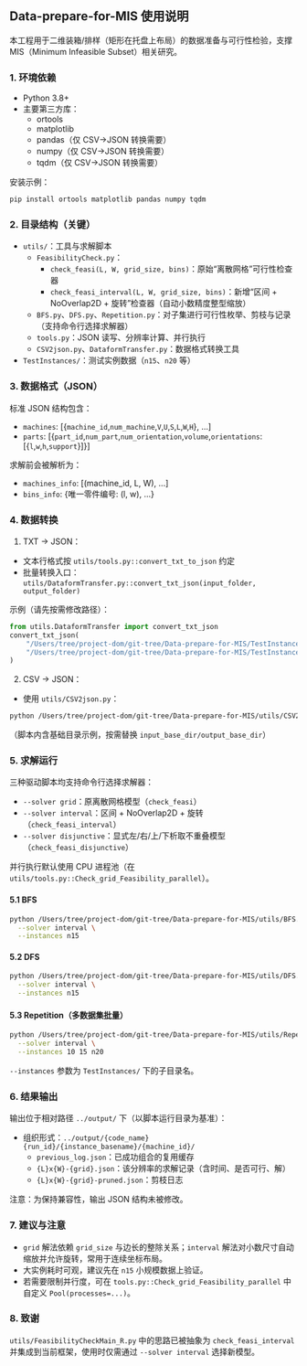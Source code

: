 ## Data-prepare-for-MIS 使用说明

本工程用于二维装箱/排样（矩形在托盘上布局）的数据准备与可行性检验，支撑 MIS（Minimum Infeasible Subset）相关研究。

### 1. 环境依赖
- Python 3.8+
- 主要第三方库：
  - ortools
  - matplotlib
  - pandas（仅 CSV→JSON 转换需要）
  - numpy（仅 CSV→JSON 转换需要）
  - tqdm（仅 CSV→JSON 转换需要）

安装示例：
```bash
pip install ortools matplotlib pandas numpy tqdm
```

### 2. 目录结构（关键）
- `utils/`：工具与求解脚本
  - `FeasibilityCheck.py`：
    - `check_feasi(L, W, grid_size, bins)`：原始“离散网格”可行性检查器
    - `check_feasi_interval(L, W, grid_size, bins)`：新增“区间 + NoOverlap2D + 旋转”检查器（自动小数精度整型缩放）
  - `BFS.py`、`DFS.py`、`Repetition.py`：对子集进行可行性枚举、剪枝与记录（支持命令行选择求解器）
  - `tools.py`：JSON 读写、分辨率计算、并行执行
  - `CSV2json.py`、`DataformTransfer.py`：数据格式转换工具
- `TestInstances/`：测试实例数据（`n15`、`n20` 等）

### 3. 数据格式（JSON）
标准 JSON 结构包含：
- `machines`: [{`machine_id`,`num_machine`,`V`,`U`,`S`,`L`,`W`,`H`}, ...]
- `parts`: [{`part_id`,`num_part`,`num_orientation`,`volume`,`orientations`:[{`l`,`w`,`h`,`support`}]}]

求解前会被解析为：
- `machines_info`: [(machine_id, L, W), ...]
- `bins_info`: {唯一零件编号: (l, w), ...}

### 4. 数据转换
1) TXT → JSON：
- 文本行格式按 `utils/tools.py::convert_txt_to_json` 约定
- 批量转换入口：`utils/DataformTransfer.py::convert_txt_json(input_folder, output_folder)`

示例（请先按需修改路径）：
```python
from utils.DataformTransfer import convert_txt_json
convert_txt_json(
    "/Users/tree/project-dom/git-tree/Data-prepare-for-MIS/TestInstances/txt",
    "/Users/tree/project-dom/git-tree/Data-prepare-for-MIS/TestInstances/json"
)
```

2) CSV → JSON：
- 使用 `utils/CSV2json.py`：
```bash
python /Users/tree/project-dom/git-tree/Data-prepare-for-MIS/utils/CSV2json.py
```
（脚本内含基础目录示例，按需替换 `input_base_dir/output_base_dir`）

### 5. 求解运行
三种驱动脚本均支持命令行选择求解器：
- `--solver grid`：原离散网格模型（`check_feasi`）
- `--solver interval`：区间 + NoOverlap2D + 旋转（`check_feasi_interval`）
- `--solver disjunctive`：显式左/右/上/下析取不重叠模型（`check_feasi_disjunctive`）

并行执行默认使用 CPU 进程池（在 `utils/tools.py::Check_grid_Feasibility_parallel`）。

#### 5.1 BFS
```bash
python /Users/tree/project-dom/git-tree/Data-prepare-for-MIS/utils/BFS.py \
  --solver interval \
  --instances n15
```

#### 5.2 DFS
```bash
python /Users/tree/project-dom/git-tree/Data-prepare-for-MIS/utils/DFS.py \
  --solver interval \
  --instances n15
```

#### 5.3 Repetition（多数据集批量）
```bash
python /Users/tree/project-dom/git-tree/Data-prepare-for-MIS/utils/Repetition.py \
  --solver interval \
  --instances 10 15 n20
```

`--instances` 参数为 `TestInstances/` 下的子目录名。

### 6. 结果输出
输出位于相对路径 `../output/` 下（以脚本运行目录为基准）：
- 组织形式：`../output/{code_name}{run_id}/{instance_basename}/{machine_id}/`
  - `previous_log.json`：已成功组合的复用缓存
  - `{L}x{W}-{grid}.json`：该分辨率的求解记录（含时间、是否可行、解）
  - `{L}x{W}-{grid}-pruned.json`：剪枝日志

注意：为保持兼容性，输出 JSON 结构未被修改。

### 7. 建议与注意
- `grid` 解法依赖 `grid_size` 与边长的整除关系；`interval` 解法对小数尺寸自动缩放并允许旋转，常用于连续坐标布局。
- 大实例耗时可观，建议先在 `n15` 小规模数据上验证。
- 若需要限制并行度，可在 `tools.py::Check_grid_Feasibility_parallel` 中自定义 `Pool(processes=...)`。

### 8. 致谢
`utils/FeasibilityCheckMain_R.py` 中的思路已被抽象为 `check_feasi_interval` 并集成到当前框架，使用时仅需通过 `--solver interval` 选择新模型。

